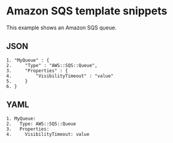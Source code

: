 # Amazon SQS template snippets<a name="scenario-sqs-queue"></a>

This example shows an Amazon SQS queue\.

## JSON<a name="scenario-sqs-queue-example-1.json"></a>

```
1. "MyQueue" : {
2.     "Type" : "AWS::SQS::Queue",
3.     "Properties" : {
4.         "VisibilityTimeout" : "value"
5.     }
6. }
```

## YAML<a name="scenario-sqs-queue-example-1.yaml"></a>

```
1. MyQueue:
2.   Type: AWS::SQS::Queue
3.   Properties:
4.     VisibilityTimeout: value
```
